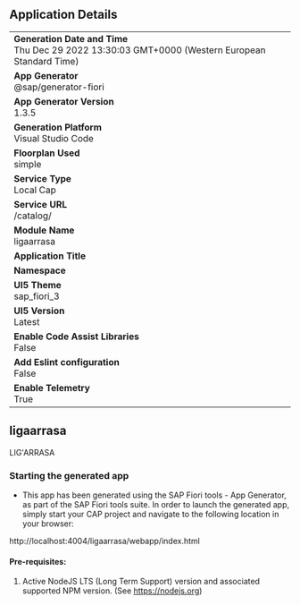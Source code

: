 ## Application Details
|               |
| ------------- |
|**Generation Date and Time**<br>Thu Dec 29 2022 13:30:03 GMT+0000 (Western European Standard Time)|
|**App Generator**<br>@sap/generator-fiori|
|**App Generator Version**<br>1.3.5|
|**Generation Platform**<br>Visual Studio Code|
|**Floorplan Used**<br>simple|
|**Service Type**<br>Local Cap|
|**Service URL**<br>/catalog/
|**Module Name**<br>ligaarrasa|
|**Application Title**<br>|
|**Namespace**<br>|
|**UI5 Theme**<br>sap_fiori_3|
|**UI5 Version**<br>Latest|
|**Enable Code Assist Libraries**<br>False|
|**Add Eslint configuration**<br>False|
|**Enable Telemetry**<br>True|

## ligaarrasa

LIG&#39;ARRASA

### Starting the generated app

-   This app has been generated using the SAP Fiori tools - App Generator, as part of the SAP Fiori tools suite.  In order to launch the generated app, simply start your CAP project and navigate to the following location in your browser:

http://localhost:4004/ligaarrasa/webapp/index.html

#### Pre-requisites:

1. Active NodeJS LTS (Long Term Support) version and associated supported NPM version.  (See https://nodejs.org)



